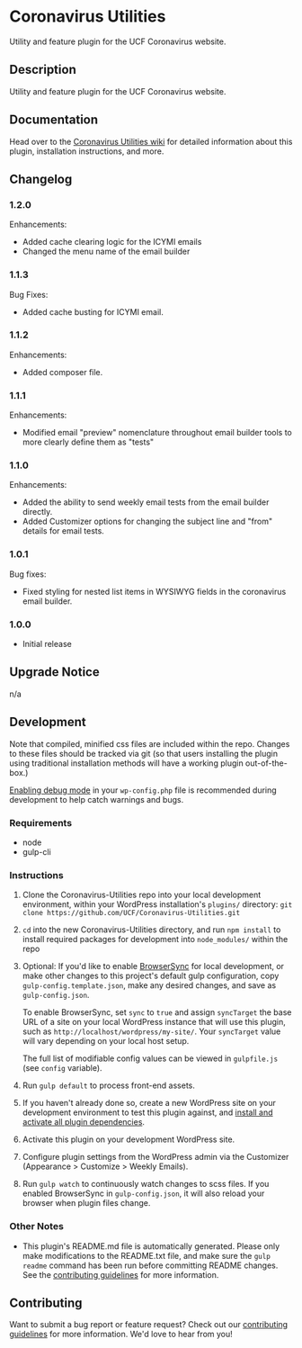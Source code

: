 # Coronavirus Utilities #

Utility and feature plugin for the UCF Coronavirus website.


## Description ##

Utility and feature plugin for the UCF Coronavirus website.


## Documentation ##

Head over to the [Coronavirus Utilities wiki](https://github.com/UCF/Coronavirus-Utilities/wiki) for detailed information about this plugin, installation instructions, and more.


## Changelog ##

### 1.2.0 ###
Enhancements:
* Added cache clearing logic for the ICYMI emails
* Changed the menu name of the email builder

### 1.1.3 ###
Bug Fixes:
* Added cache busting for ICYMI email.

### 1.1.2 ###
Enhancements:
* Added composer file.

### 1.1.1 ###
Enhancements:
* Modified email "preview" nomenclature throughout email builder tools to more clearly define them as "tests"

### 1.1.0 ###
Enhancements:
* Added the ability to send weekly email tests from the email builder directly.
* Added Customizer options for changing the subject line and "from" details for email tests.

### 1.0.1 ###
Bug fixes:
* Fixed styling for nested list items in WYSIWYG fields in the coronavirus email builder.

### 1.0.0 ###
* Initial release


## Upgrade Notice ##

n/a


## Development ##

Note that compiled, minified css files are included within the repo.  Changes to these files should be tracked via git (so that users installing the plugin using traditional installation methods will have a working plugin out-of-the-box.)

[Enabling debug mode](https://codex.wordpress.org/Debugging_in_WordPress) in your `wp-config.php` file is recommended during development to help catch warnings and bugs.

### Requirements ###
* node
* gulp-cli

### Instructions ###
1. Clone the Coronavirus-Utilities repo into your local development environment, within your WordPress installation's `plugins/` directory: `git clone https://github.com/UCF/Coronavirus-Utilities.git`
2. `cd` into the new Coronavirus-Utilities directory, and run `npm install` to install required packages for development into `node_modules/` within the repo
3. Optional: If you'd like to enable [BrowserSync](https://browsersync.io) for local development, or make other changes to this project's default gulp configuration, copy `gulp-config.template.json`, make any desired changes, and save as `gulp-config.json`.

    To enable BrowserSync, set `sync` to `true` and assign `syncTarget` the base URL of a site on your local WordPress instance that will use this plugin, such as `http://localhost/wordpress/my-site/`.  Your `syncTarget` value will vary depending on your local host setup.

    The full list of modifiable config values can be viewed in `gulpfile.js` (see `config` variable).
3. Run `gulp default` to process front-end assets.
4. If you haven't already done so, create a new WordPress site on your development environment to test this plugin against, and [install and activate all plugin dependencies](https://github.com/UCF/Coronavirus-Utilities/wiki/Installation#installation-requirements).
5. Activate this plugin on your development WordPress site.
6. Configure plugin settings from the WordPress admin via the Customizer (Appearance > Customize > Weekly Emails).
7. Run `gulp watch` to continuously watch changes to scss files.  If you enabled BrowserSync in `gulp-config.json`, it will also reload your browser when plugin files change.

### Other Notes ###
* This plugin's README.md file is automatically generated. Please only make modifications to the README.txt file, and make sure the `gulp readme` command has been run before committing README changes.  See the [contributing guidelines](https://github.com/UCF/Coronavirus-Utilities/blob/master/CONTRIBUTING.md) for more information.


## Contributing ##

Want to submit a bug report or feature request?  Check out our [contributing guidelines](https://github.com/UCF/Coronavirus-Utilities/blob/master/CONTRIBUTING.md) for more information.  We'd love to hear from you!
